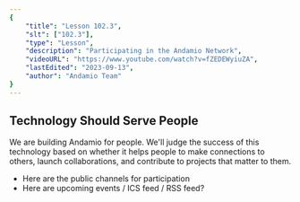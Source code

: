 ```yaml
---
{
    "title": "Lesson 102.3",
    "slt": ["102.3"],
    "type": "Lesson",
    "description": "Participating in the Andamio Network",
    "videoURL": "https://www.youtube.com/watch?v=fZEDEWyiuZA",
    "lastEdited": "2023-09-13",
    "author": "Andamio Team"
}
---
```


## Technology Should Serve People
We are building Andamio for people. We'll judge the success of this technology based on whether it helps people to make connections to others, launch collaborations, and contribute to projects that matter to them.


- Here are the public channels for participation
- Here are upcoming events / ICS feed / RSS feed?